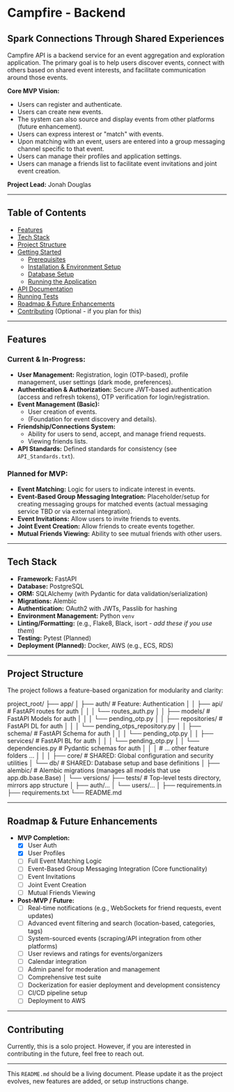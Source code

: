 # Campfire - Backend

## Spark Connections Through Shared Experiences

Campfire API is a backend service for an event aggregation and exploration application. The primary goal is to help users discover events, connect with others based on shared event interests, and facilitate communication around those events.

**Core MVP Vision:**
*   Users can register and authenticate.
*   Users can create new events.
*   The system can also source and display events from other platforms (future enhancement).
*   Users can express interest or "match" with events.
*   Upon matching with an event, users are entered into a group messaging channel specific to that event.
*   Users can manage their profiles and application settings.
*   Users can manage a friends list to facilitate event invitations and joint event creation.

**Project Lead:** Jonah Douglas

---

## Table of Contents

*   [Features](#features)
*   [Tech Stack](#tech-stack)
*   [Project Structure](#project-structure)
*   [Getting Started](#getting-started)
    *   [Prerequisites](#prerequisites)
    *   [Installation & Environment Setup](#installation--environment-setup)
    *   [Database Setup](#database-setup)
    *   [Running the Application](#running-the-application)
*   [API Documentation](#api-documentation)
*   [Running Tests](#running-tests)
*   [Roadmap & Future Enhancements](#roadmap--future-enhancements)
*   [Contributing](#contributing) (Optional - if you plan for this)

---

## Features

### Current & In-Progress:
*   **User Management:** Registration, login (OTP-based), profile management, user settings (dark mode, preferences).
*   **Authentication & Authorization:** Secure JWT-based authentication (access and refresh tokens), OTP verification for login/registration.
*   **Event Management (Basic):**
    *   User creation of events.
    *   (Foundation for event discovery and details).
*   **Friendship/Connections System:**
    *   Ability for users to send, accept, and manage friend requests.
    *   Viewing friends lists.
*   **API Standards:** Defined standards for consistency (see `API_Standards.txt`).

### Planned for MVP:
*   **Event Matching:** Logic for users to indicate interest in events.
*   **Event-Based Group Messaging Integration:** Placeholder/setup for creating messaging groups for matched events (actual messaging service TBD or via external integration).
*   **Event Invitations:** Allow users to invite friends to events.
*   **Joint Event Creation:** Allow friends to create events together.
*   **Mutual Friends Viewing:** Ability to see mutual friends with other users.

---

## Tech Stack

*   **Framework:** FastAPI
*   **Database:** PostgreSQL
*   **ORM:** SQLAlchemy (with Pydantic for data validation/serialization)
*   **Migrations:** Alembic
*   **Authentication:** OAuth2 with JWTs, Passlib for hashing
*   **Environment Management:** Python `venv`
*   **Linting/Formatting:** (e.g., Flake8, Black, isort - *add these if you use them*)
*   **Testing:** Pytest (Planned)
*   **Deployment (Planned):** Docker, AWS (e.g., ECS, RDS)

---

## Project Structure

The project follows a feature-based organization for modularity and clarity:

project_root/
├── app/
│   ├── auth/                     # Feature: Authentication
│   │   ├── api/                  # FastAPI routes for auth
│   │   │   └── routes_auth.py
│   │   ├── models/               # FastAPI Models for auth
│   │   │   └── pending_otp.py
│   │   ├── repositories/         # FastAPI DL for auth
│   │   │   └── pending_otps_repository.py
│   │   ├── schema/               # FastAPI Schema for auth
│   │   │   └── pending_otp.py
│   │   ├── services/             # FastAPI BL for auth
│   │   │   └── pending_otp.py
│   │   └── dependencies.py       # Pydantic schemas for auth
│   │
│   # ... other feature folders ...
│   │
│   ├── core/                     # SHARED: Global configuration and security utilities
│   └── db/                       # SHARED: Database setup and base definitions
│
├── alembic/                      # Alembic migrations (manages all models that use app.db.base.Base)
│   └── versions/
├── tests/                        # Top-level tests directory, mirrors app structure
│   ├── auth/...
│   └── users/...
│
├── requirements.in
├── requirements.txt
└── README.md

---

## Roadmap & Future Enhancements

*   **MVP Completion:**
    *   [X] User Auth
    *   [X] User Profiles
    *   [ ] Full Event Matching Logic
    *   [ ] Event-Based Group Messaging Integration (Core functionality)
    *   [ ] Event Invitations
    *   [ ] Joint Event Creation
    *   [ ] Mutual Friends Viewing
*   **Post-MVP / Future:**
    *   [ ] Real-time notifications (e.g., WebSockets for friend requests, event updates)
    *   [ ] Advanced event filtering and search (location-based, categories, tags)
    *   [ ] System-sourced events (scraping/API integration from other platforms)
    *   [ ] User reviews and ratings for events/organizers
    *   [ ] Calendar integration
    *   [ ] Admin panel for moderation and management
    *   [ ] Comprehensive test suite
    *   [ ] Dockerization for easier deployment and development consistency
    *   [ ] CI/CD pipeline setup
    *   [ ] Deployment to AWS

---

## Contributing

Currently, this is a solo project. However, if you are interested in contributing in the future, feel free to reach out.

---

This `README.md` should be a living document. Please update it as the project evolves, new features are added, or setup instructions change.
